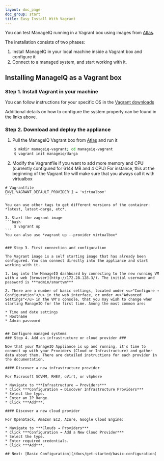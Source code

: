 ```yaml
---
layout: doc_page
doc_group: start
title: Easy Install With Vagrant
---
```


You can test ManageIQ running in a Vagrant box using images from [Atlas](https://atlas.hashicorp.com/vagrant).

The installation consists of two phases:

1. Install ManageIQ in your local machine inside a Vagrant box and configure it
2. Connect to a managed system, and start working with it.

## Installing ManageIQ as a Vagrant box ##
### Step 1. Install Vagrant in your machine
You can follow instructions for your specific OS in the [Vagrant downloads](https://www.vagrantup.com/downloads.html)

Additional details on how to configure the system properly can be found in the links above.

### Step 2. Download and deploy the appliance

1. Pull the ManageIQ Vagrant box from [Atlas](https://atlas.hashicorp.com/manageiq) and run it
```bash
    $ mkdir manageiq-vagrant; cd manageiq-vagrant
    $ vagrant init manageiq/darga
```
2. Modify the Vagrantfile if you want to add more memory and CPU (currently configured for 6144 MB and 4 CPU)
For instance, this at the beginning of the Vagrant file will make sure that you always call it with virtualbox
````
# Vagrantfile
ENV['VAGRANT_DEFAULT_PROVIDER'] = 'virtualbox'
```

You can use other tags to get different versions of the container: *latest, latest-darga, etc*.

3. Start the vagrant image
```bash
    $ vagrant up
```
You can also use *vagrant up --provider virtualbox*


### Step 3. First connection and configuration

The Vagrant image is a self starting image that has already been configured. You can connect directly into the appliance and start working with it.

1. Log into the ManageIQ dashboard by connecting to the new running VM with a web [browser](http://172.28.128.3/). The initial username and password is ***admin/smartvm***

2. There are a number of basic settings, located under <u>"Configure → Configuration"</u> in the web interface, or under <u>"Advanced Settings"</u> in the VM's console, that you may wish to change when starting ManageIQ for the first time. Among the most common are:

* Time and date settings
* Hostname
* Admin password


## Configure managed systems
### Step 4. Add an infrastructure or cloud provider ###

Now that your ManageIQ Appliance is up and running, it's time to connect up with your Providers (Cloud or Infrastructure) and gather data about them. There are detailed instructions for each provider in the documentation.

#### Discover a new infrastructure provider

For Microsoft SCVMM, RHEV, oVirt, or vSphere

* Navigate to ***Infrastructure → Providers***
* Click ***Configuration → Discover Infrastructure Providers***
* Select the type.
* Enter an IP Range.
* Click ***Add***.

#### Discover a new cloud provider

For OpenStack, Amazon EC2, Azure, Google Cloud Engine:

* Navigate to ***Clouds → Providers***
* Click ***Configuration → Add a New Cloud Provider***
* Select the type.
* Enter required credentials.
* Click ***Add***.

## Next: [Basic Configuration](/docs/get-started/basic-configuration)
